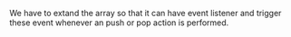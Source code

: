 We have to extand the array so that it can have event listener and trigger these event whenever an push or pop action is performed.

